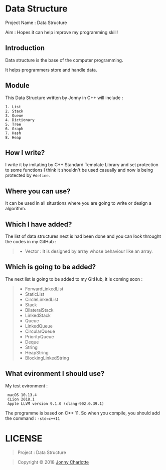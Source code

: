 # Data Structure

Project Name : Data Structure

Aim : Hopes it can help improve my programming skill!

## Introduction

Data structure is the base of the computer programming.

It helps programmers store and handle data.

## Module

This Data Structure written by Jonny in C++ will include :

```
1. List
2. Stack
3. Queue
4. Dictionary
5. Tree
6. Graph
7. Hash
8. Heap
```

## How I write?

I write it by imitating by C++ Standard Template Library and set protection to some functions I think it shouldn't be used casually and now is being protected by `#define`.

## Where you can use?

It can be used in all situations where you are going to write or design a algorithm.

## Which I have added?

The list of data structures next is had been done and you can look throught the codes in my GitHub :

>- Vector : It is designed by array whose behaviour like an array.

## Which is going to be added?

The next list is going to be added to my GitHub, it is coming soon :

>- ForwardLinkedList
>- StaticList
>- CircleLinkedList
>- Stack
>- BilateralStack
>- LinkedStack
>- Queue
>- LinkedQueue
>- CircularQueue
>- PriorityQueue
>- Deque
>- String
>- HeapString
>- BlockingLinkedString

## What evironment I should use?

My test evironment :
```
 macOS 10.13.4
 CLion 2018.1
 Apple LLVM version 9.1.0 (clang-902.0.39.1)
 ```

The programme is based on C++ 11. So when you compile, you should add the command :
`-std=c++11`

# LICENSE

> Project : Data Structure

> Copyright © 2018 [Jonny Charlotte](https://jonny.vip)
